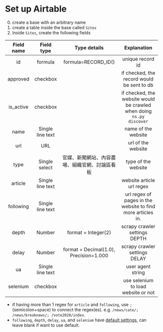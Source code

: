 # Set up Airtable

0. create a base with an arbitrary name
1. create a table inside the base called `Sites`
2. Inside `Sites`, create the following fields

| Field name | Field type  | Type details  | Explanation | 
|:----------:|:-----------:|:-------------:|:-----------------------:|
|  id |  formula | formula=RECORD_ID()  | unique record id|
|  approved | checkbox  |   | if checked, the record would be sent to db |
|  is_active | checkbox  |  | if checked, the website would be crawled when doing `ns.py discover`|
|  name | Single line text  |   | name of the website|
|  url | URL  |   |  url of the website|
|  type | Single select  | 官媒、新聞網站、內容農場、組織官網、討論區看板 | type of the website|
|  article | Single line text | | website article url regex|
|  following | Single line text | | url regex of pages in the website to find more articles in.|
|  depth | Number | format = Integer(2)| scrapy crawler settings DEPTH|
|  delay | Number | format = Decimal(1.0), Precision=1.000 |scrapy crawler settings DELAY |
|  ua | Single line text | |user agent string|
|  selenium | checkbox | |use selenium to load website or not  |


- if having more than 1 regex for `article` and `following`, use `; ` (semicolon+space) to connect the regex(es). e.g. `/news/cate/; /news/breaknews/; /vote2020/index`.
- `following`, `depth`, `delay`, `ua`, and `selenium` have [default settings](newsSpiders/types.py), can leave blank if want to use default. 